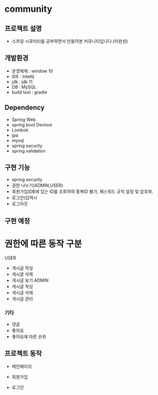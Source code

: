 # community

## 프로젝트 설명
- 스프링 시큐리티를 공부하면서 만들어본 커뮤니티입니다.(미완성)

## 개발환경
- 운영체제 : window 10
- IDE : Intellij
- jdk : jdk 11
- DB : MySQL
- build tool : gradle

## Dependency
- Spring Web
- spring boot Devtool
- Lombok
- jpa
- mysql
- spring security
- spring validation

## 구현 기능
- spring security
- 권한 나누기(ADMIN,USER)
- 회원가입(DB에 있는 ID를 조회하여 중복ID 불가, 패스워드 규칙 설정 및 암호화, 
- 로그인(입력시 
- 로그아웃

## 구현 예정
# 권한에 따른 동작 구분
USER
- 게시글 작성
- 게시글 삭제
- 게시글 보기
ADMIN
- 게시글 작성
- 게시글 삭제
- 게시글 관리

### 기타
- 댓글
- 좋아요
- 좋아요에 따른 순위


## 프로젝트 동작
- 메인페이지


- 회원가입


- 로그인

